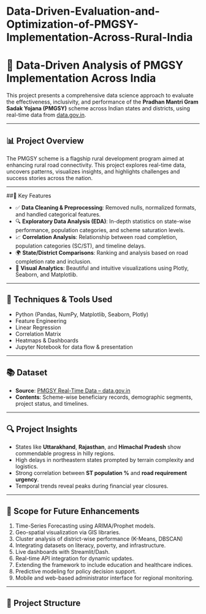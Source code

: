 # Data-Driven-Evaluation-and-Optimization-of-PMGSY-Implementation-Across-Rural-India
# 🚧 Data-Driven Analysis of PMGSY Implementation Across India

This project presents a comprehensive data science approach to evaluate the effectiveness, inclusivity, and performance of the **Pradhan Mantri Gram Sadak Yojana (PMGSY)** scheme across Indian states and districts, using real-time data from [data.gov.in](https://data.gov.in/).

---

## 📊 Project Overview

The PMGSY scheme is a flagship rural development program aimed at enhancing rural road connectivity. This project explores real-time data, uncovers patterns, visualizes insights, and highlights challenges and success stories across the nation.

---

##📌 Key Features

- ✅ **Data Cleaning & Preprocessing**: Removed nulls, normalized formats, and handled categorical features.
- 🔍 **Exploratory Data Analysis (EDA)**: In-depth statistics on state-wise performance, population categories, and scheme saturation levels.
- 📈 **Correlation Analysis**: Relationship between road completion, population categories (SC/ST), and timeline delays.
- 🌍 **State/District Comparisons**: Ranking and analysis based on road completion rate and inclusion.
- 📌 **Visual Analytics**: Beautiful and intuitive visualizations using Plotly, Seaborn, and Matplotlib.

---

## 🧠 Techniques & Tools Used

- Python (Pandas, NumPy, Matplotlib, Seaborn, Plotly)
- Feature Engineering
- Linear Regression
- Correlation Matrix
- Heatmaps & Dashboards
- Jupyter Notebook for data flow & presentation

---

## 📚 Dataset

- **Source**: [PMGSY Real-Time Data – data.gov.in](https://data.gov.in/)
- **Contents**: Scheme-wise beneficiary records, demographic segments, project status, and timelines.

---

## 🔍 Project Insights

- States like **Uttarakhand**, **Rajasthan**, and **Himachal Pradesh** show commendable progress in hilly regions.
- High delays in northeastern states prompted by terrain complexity and logistics.
- Strong correlation between **ST population %** and **road requirement urgency**.
- Temporal trends reveal peaks during financial year closures.

---

## 🔮 Scope for Future Enhancements

1. Time-Series Forecasting using ARIMA/Prophet models.
2. Geo-spatial visualization via GIS libraries.
3. Cluster analysis of district-wise performance (K-Means, DBSCAN)
4. Integrating datasets on literacy, poverty, and infrastructure.
5. Live dashboards with Streamlit/Dash.
6. Real-time API integration for dynamic updates.
7. Extending the framework to include education and healthcare indices.
8. Predictive modeling for policy decision support.
9. Mobile and web-based administrator interface for regional monitoring.

---

## 📂 Project Structure

